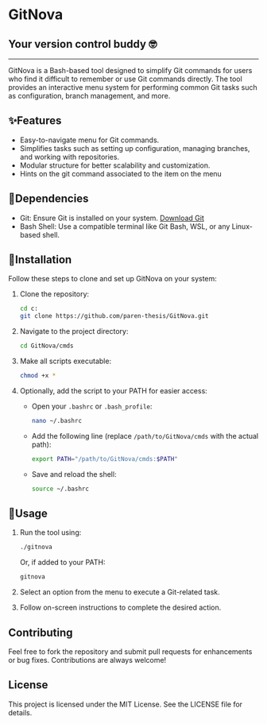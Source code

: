 # GitNova
## Your version control buddy 🤓

------

GitNova is a Bash-based tool designed to simplify Git commands for users who find it difficult to remember or use Git commands directly. The tool provides an interactive menu system for performing common Git tasks such as configuration, branch management, and more.

## ✨Features
- Easy-to-navigate menu for Git commands.
- Simplifies tasks such as setting up configuration, managing branches, and working with repositories.
- Modular structure for better scalability and customization.
- Hints on the git command associated to the item on the menu

## 🧬Dependencies
- Git: Ensure Git is installed on your system. [Download Git](https://git-scm.com/)
- Bash Shell: Use a compatible terminal like Git Bash, WSL, or any Linux-based shell.

## 💉Installation
Follow these steps to clone and set up GitNova on your system:

1. Clone the repository:
   ```bash
   cd c:
   git clone https://github.com/paren-thesis/GitNova.git
   ```

2. Navigate to the project directory:
   ```bash
   cd GitNova/cmds
   ```

3. Make all scripts executable:
   ```bash
   chmod +x *
   ```

4. Optionally, add the script to your PATH for easier access:
   - Open your `.bashrc` or `.bash_profile`:
     ```bash
     nano ~/.bashrc
     ```
   - Add the following line (replace `/path/to/GitNova/cmds` with the actual path):
     ```bash
     export PATH="/path/to/GitNova/cmds:$PATH"
     ```
   - Save and reload the shell:
     ```bash
     source ~/.bashrc
     ```

## 🎲Usage
1. Run the tool using:
   ```bash
   ./gitnova
   ```
   Or, if added to your PATH:
   ```bash
   gitnova
   ```

2. Select an option from the menu to execute a Git-related task.

3. Follow on-screen instructions to complete the desired action.


## Contributing
Feel free to fork the repository and submit pull requests for enhancements or bug fixes. Contributions are always welcome!

## License
This project is licensed under the MIT License. See the LICENSE file for details.
